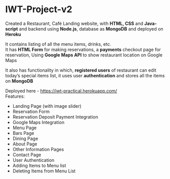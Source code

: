 # IWT-Project-v2

Created a Restaurant, Café Landing website, with **HTML, CSS** and **Java-script** and backend using **Node.js**, database as **MongoDB** and deployed on **Heroku**   

It contains listing of all the menu items, drinks, etc.  
It has **HTML Form** for making reservations, a **payments** checkout page for reservation, Using **Google Maps API** to show restaurant location on Google Maps   

It also has functionality in which, **registered users** of restaurant can edit today’s special items list, it uses user **authentication** and stores all the items on **MongoDB**   

Deployed here - https://iwt-practical.herokuapp.com/           
Features:
- Landing Page (with image slider)
- Reservation Form
- Reservation Deposit Payment Integration
- Google Maps Integration
- Menu Page
- Bars Page
- Dining Page
- About Page
- Other Information Pages
- Contact Page
- User Authentication
- Adding Items to Menu list
- Deleting Items from Menu List
